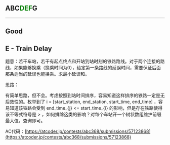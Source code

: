 ## ABC<font color=green>DEF</font>G

---

## Good

## E - Train Delay

题意：若干车站，若干有起点终点和开站到站时刻的铁路路线。对于两个连接的路线，如果能够换乘（换乘时间为0），给定第一条路线的延误时间，需要保证后面那条适当的延误也能换乘。求最小延误和。

思路：

有简单思路，但不会。考虑按照到站时间排序，容易知道这样排序的铁路一定是无后效性的。枚举到了 i = [start_station, end_station, start_time, end_time] ，容易知道该铁路会受到 end_time_{j} <= start_time_{i} 的影响，但是存在铁路使得该不等式符号是 > ，如何排除这类的影响？对每个车站开一个树状数组维护前缀最大值，查询即可。

AC代码：[https://atcoder.jp/contests/abc368/submissions/57123868](https://atcoder.jp/contests/abc368/submissions/57123868)